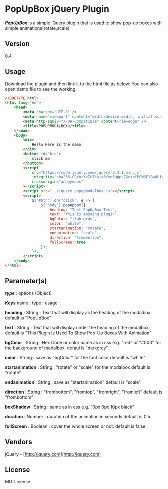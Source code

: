 # PopUpBox jQuery Plugin

**_PopUpBox_** is a simple jQuery plugin that is used to show pop-up boxes with simple animations(rotate,scale)

## Version

0.4

## Usage

Download the plugin and then link it to the html file as below:
You can also open demo file to see the working.

```html
<!DOCTYPE html>
<html lang="en">
    <head>
        <meta charset="UTF-8" />
        <meta name="viewport" content="width=device-width, initial-scale=1.0" />
        <meta http-equiv="X-UA-Compatible" content="ie=edge" />
        <title>POPUPMODALBOX</title>
    </head>
    <body>
        <div>
            Hello Here is the demo
        </div>
        <button id="btn">
            click me
        </button>
        <script
            src="https://code.jquery.com/jquery-3.4.1.min.js"
            integrity="sha256-CSXorXvZcTkaix6Yvo6HppcZGetbYMGWSFlBw8HfCJo="
            crossorigin="anonymous"
        ></script>
        <script src="../jquery.popupmodalbox.js"></script>
        <script>
            $("#btn").on("click", e => {
                $("body").popupbox({
                    heading: "Test PopUpBox Test",
                    text: "This is amzaing plugin",
                    bgColor: "lightgray",
                    color: "white",
                    startanimation: "rotate",
                    endanimation: "scale",
                    direction: "frombottom",
                    fullScreen: true
                });
            });
        </script>
    </body>
</html>
```

## Parameter(s)

   ***type*** : options (Object) 
   
   ***Keys***
   name             :   type    :   usage

   **heading**          :   String  :   Text that will display as the heading of the modalbox default is "PopUpBox"  

   **text**             :   String  :   Text that will display under the heading of the modalbox default is "This Plugin Is Used To Show Pop-Up Boxes With Animation"    

   **bgColor**          :   String  :   Hex Code or color name as in css e.g. "red" or "#000" for the background of modalbox. defaul is "darkgrey" 

   **color**            :   String  :   save as "bgColor" for the font color default is "white"  

   **startanimation**   :   String  :   "rotate" or "scale" for the modalbox default is "rotate" 

   **endanimation**     :   String  :   save as "startanimation" default is "scale"  

   **direction**        :   String  :   "frombottom", "fromtop", "fromright", "fromleft" default is "frombottom"  

   **boxShadow**        :   String  :   same as in css e.g. "0px 0px 10px black"  

   **duration**         :   Number  :   duration of the animation in seconds default is 0.5.  

   **fullScreen**       :   Boolean :   cover the whole screen or not. default is false     

## Vendors

jQuery - [http://jquery.com](http://jquery.com)

## License

MIT License
